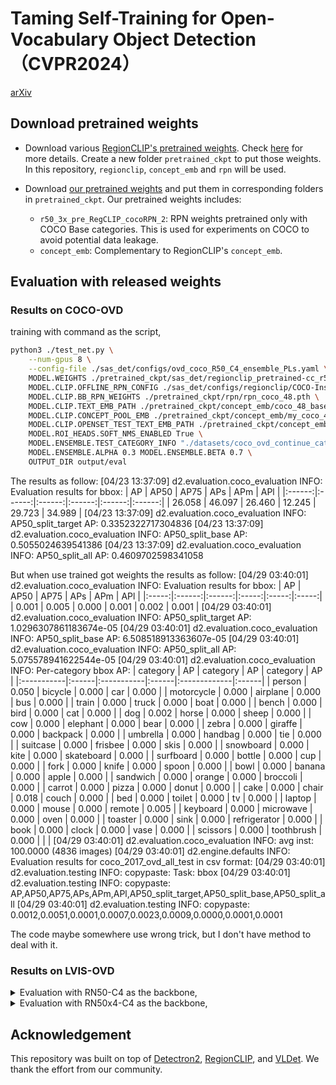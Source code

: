 # Taming Self-Training for Open-Vocabulary Object Detection（CVPR2024）
[arXiv](https://arxiv.org/abs/2308.06412)


## Download pretrained weights
- Download various [RegionCLIP's pretrained weights](https://drive.google.com/drive/folders/1hzrJBvcCrahoRcqJRqzkIGFO_HUSJIii). Check [here](https://github.com/microsoft/RegionCLIP/blob/main/docs/MODEL_ZOO.md#model-downloading) for more details.
Create a new folder `pretrained_ckpt` to put those weights. In this repository, `regionclip`, `concept_emb` and `rpn` will be used.

- Download [our pretrained weights](https://drive.google.com/drive/u/1/folders/1TAr7nZSvpB6nCZCC6nXBw6xgmMmlL0X9) and put them in corresponding folders in `pretrained_ckpt`. 
Our pretrained weights includes:
    - `r50_3x_pre_RegCLIP_cocoRPN_2`: RPN weights pretrained only with COCO Base categories. This is used for experiments on COCO to avoid potential data leakage.
    - `concept_emb`: Complementary to RegionCLIP's `concept_emb`.

## Evaluation with released weights

### Results on COCO-OVD

training with command as the script,
  
```bash
python3 ./test_net.py \
    --num-gpus 8 \
    --config-file ./sas_det/configs/ovd_coco_R50_C4_ensemble_PLs.yaml \
    MODEL.WEIGHTS ./pretrained_ckpt/sas_det/regionclip_pretrained-cc_r50.pth \
    MODEL.CLIP.OFFLINE_RPN_CONFIG ./sas_det/configs/regionclip/COCO-InstanceSegmentation/mask_rcnn_R_50_C4_1x_ovd_FSD.yaml \
    MODEL.CLIP.BB_RPN_WEIGHTS ./pretrained_ckpt/rpn/rpn_coco_48.pth \
    MODEL.CLIP.TEXT_EMB_PATH ./pretrained_ckpt/concept_emb/coco_48_base_cls_emb.pth \
    MODEL.CLIP.CONCEPT_POOL_EMB ./pretrained_ckpt/concept_emb/my_coco_48_base_17_cls_emb.pth \
    MODEL.CLIP.OPENSET_TEST_TEXT_EMB_PATH ./pretrained_ckpt/concept_emb/coco_65_cls_emb.pth \
    MODEL.ROI_HEADS.SOFT_NMS_ENABLED True \
    MODEL.ENSEMBLE.TEST_CATEGORY_INFO "./datasets/coco_ovd_continue_cat_ids.json" \
    MODEL.ENSEMBLE.ALPHA 0.3 MODEL.ENSEMBLE.BETA 0.7 \
    OUTPUT_DIR output/eval
```
The results as follow:
[04/23 13:37:09] d2.evaluation.coco_evaluation INFO: Evaluation results for bbox: 
|   AP   |  AP50  |  AP75  |  APs   |  APm   |  APl   |
|:------:|:------:|:------:|:------:|:------:|:------:|
| 26.058 | 46.097 | 26.460 | 12.245 | 29.723 | 34.989 |
[04/23 13:37:09] d2.evaluation.coco_evaluation INFO: AP50_split_target AP: 0.3352322717304836
[04/23 13:37:09] d2.evaluation.coco_evaluation INFO: AP50_split_base AP: 0.5055024639541386
[04/23 13:37:09] d2.evaluation.coco_evaluation INFO: AP50_split_all AP: 0.4609702598341058






But when use trained got weights the results as follow:
[04/29 03:40:01] d2.evaluation.coco_evaluation INFO: Evaluation results for bbox: 
|  AP   |  AP50  |  AP75  |  APs  |  APm  |  APl  |
|:-----:|:------:|:------:|:-----:|:-----:|:-----:|
| 0.001 | 0.005  | 0.000  | 0.001 | 0.002 | 0.001 |
[04/29 03:40:01] d2.evaluation.coco_evaluation INFO: AP50_split_target AP: 1.0296307861183674e-05
[04/29 03:40:01] d2.evaluation.coco_evaluation INFO: AP50_split_base AP: 6.508518913363607e-05
[04/29 03:40:01] d2.evaluation.coco_evaluation INFO: AP50_split_all AP: 5.075578941622544e-05
[04/29 03:40:01] d2.evaluation.coco_evaluation INFO: Per-category bbox AP: 
| category   | AP    | category   | AP    | category     | AP    |
|:-----------|:------|:-----------|:------|:-------------|:------|
| person     | 0.050 | bicycle    | 0.000 | car          | 0.000 |
| motorcycle | 0.000 | airplane   | 0.000 | bus          | 0.000 |
| train      | 0.000 | truck      | 0.000 | boat         | 0.000 |
| bench      | 0.000 | bird       | 0.000 | cat          | 0.000 |
| dog        | 0.002 | horse      | 0.000 | sheep        | 0.000 |
| cow        | 0.000 | elephant   | 0.000 | bear         | 0.000 |
| zebra      | 0.000 | giraffe    | 0.000 | backpack     | 0.000 |
| umbrella   | 0.000 | handbag    | 0.000 | tie          | 0.000 |
| suitcase   | 0.000 | frisbee    | 0.000 | skis         | 0.000 |
| snowboard  | 0.000 | kite       | 0.000 | skateboard   | 0.000 |
| surfboard  | 0.000 | bottle     | 0.000 | cup          | 0.000 |
| fork       | 0.000 | knife      | 0.000 | spoon        | 0.000 |
| bowl       | 0.000 | banana     | 0.000 | apple        | 0.000 |
| sandwich   | 0.000 | orange     | 0.000 | broccoli     | 0.000 |
| carrot     | 0.000 | pizza      | 0.000 | donut        | 0.000 |
| cake       | 0.000 | chair      | 0.018 | couch        | 0.000 |
| bed        | 0.000 | toilet     | 0.000 | tv           | 0.000 |
| laptop     | 0.000 | mouse      | 0.000 | remote       | 0.005 |
| keyboard   | 0.000 | microwave  | 0.000 | oven         | 0.000 |
| toaster    | 0.000 | sink       | 0.000 | refrigerator | 0.000 |
| book       | 0.000 | clock      | 0.000 | vase         | 0.000 |
| scissors   | 0.000 | toothbrush | 0.000 |              |       |
[04/29 03:40:01] d2.evaluation.coco_evaluation INFO: avg inst: 100.0000 (4836 images)
[04/29 03:40:01] d2.engine.defaults INFO: Evaluation results for coco_2017_ovd_all_test in csv format:
[04/29 03:40:01] d2.evaluation.testing INFO: copypaste: Task: bbox
[04/29 03:40:01] d2.evaluation.testing INFO: copypaste: AP,AP50,AP75,APs,APm,APl,AP50_split_target,AP50_split_base,AP50_split_all
[04/29 03:40:01] d2.evaluation.testing INFO: copypaste: 0.0012,0.0051,0.0001,0.0007,0.0023,0.0009,0.0000,0.0001,0.0001

The code maybe somewhere use wrong trick, but I don't have method to deal with it.


### Results on LVIS-OVD


<details>
<summary>
Evaluation with RN50-C4 as the backbone,
</summary>
  
```bash
python3 ./test_net.py \
    --num-gpus 8 \
    --eval-only \
    --config-file ./sas_det/configs/ovd_lvis_R50_C4_ensemble_PLs.yaml \
    MODEL.WEIGHTS ./pretrained_ckpt/sas_det/sas_det_lvis_r50.pth \
    MODEL.CLIP.OFFLINE_RPN_CONFIG ./sas_det/configs/regionclip/LVISv1-InstanceSegmentation/mask_rcnn_R_50_FPN_1x.yaml \
    MODEL.CLIP.BB_RPN_WEIGHTS ./pretrained_ckpt/rpn/rpn_lvis_866_lsj.pth \
    MODEL.CLIP.TEXT_EMB_PATH ./pretrained_ckpt/concept_emb/lvis_866_base_cls_emb.pth \
    MODEL.CLIP.CONCEPT_POOL_EMB ./pretrained_ckpt/concept_emb/my_lvis_866_base_337_cls_emb.pth \
    MODEL.CLIP.OPENSET_TEST_TEXT_EMB_PATH ./pretrained_ckpt/concept_emb/lvis_1203_cls_emb.pth \
    MODEL.CLIP.OFFLINE_RPN_LSJ_PRETRAINED True \
    MODEL.ENSEMBLE.TEST_CATEGORY_INFO "./datasets/lvis_ovd_continue_cat_ids.json" \
    MODEL.ENSEMBLE.ALPHA 0.33 MODEL.ENSEMBLE.BETA 0.67 \
    OUTPUT_DIR output/eval
```
[04/25 15:35:00] d2.evaluation.lvis INFO: Saving results to output/lvis/inference/lvis_instances_results.json
[04/25 15:35:26] d2.evaluation.lvis INFO: Evaluating predictions ...
[04/25 15:43:52] d2.evaluation.lvis INFO: avg inst: 293.0994 (19809 images)
[04/25 15:43:57] d2.engine.defaults INFO: Evaluation results for lvis_v1_val in csv format:
[04/25 15:43:57] d2.evaluation.testing INFO: copypaste: Task: bbox
[04/25 15:43:57] d2.evaluation.testing INFO: copypaste: AP,AP50,AP75,APs,APm,APl,APr,APc,APf
[04/25 15:43:57] d2.evaluation.testing INFO: copypaste: 0.0804,0.2692,0.0181,0.0347,0.1879,0.0626,0.1986,0.0659,0.0448

I follow paper and original setting to trained on the LVIS dataset, but always got this results, maybe .....



</details>

<details>
<summary>
Evaluation with RN50x4-C4 as the backbone,
</summary>
  
```bash
python3 ./test_net.py \
    --num-gpus 8 \
    --eval-only \
    --config-file ./sas_det/configs/ovd_lvis_R50_C4_ensemble_PLs.yaml \
    MODEL.WEIGHTS ./pretrained_ckpt/sas_det/sas_det_lvis_r50x4.pth \
    MODEL.CLIP.OFFLINE_RPN_CONFIG ./sas_det/configs/regionclip/LVISv1-InstanceSegmentation/mask_rcnn_R_50_FPN_1x.yaml \
    MODEL.CLIP.BB_RPN_WEIGHTS ./pretrained_ckpt/rpn/rpn_lvis_866_lsj.pth \
    MODEL.CLIP.TEXT_EMB_PATH ./pretrained_ckpt/concept_emb/lvis_866_base_cls_emb_rn50x4.pth \
    MODEL.CLIP.CONCEPT_POOL_EMB ./pretrained_ckpt/concept_emb/my_lvis_866_base_337_cls_emb_rn50x4.pth \
    MODEL.CLIP.OPENSET_TEST_TEXT_EMB_PATH ./pretrained_ckpt/concept_emb/lvis_1203_cls_emb_rn50x4.pth \
    MODEL.CLIP.OFFLINE_RPN_LSJ_PRETRAINED True \
    MODEL.CLIP.TEXT_EMB_DIM 640 \
    MODEL.RESNETS.DEPTH 200 \
    MODEL.ROI_BOX_HEAD.POOLER_RESOLUTION 18 \
    MODEL.ROI_MASK_HEAD.POOLER_RESOLUTION 18 \
    MODEL.ENSEMBLE.TEST_CATEGORY_INFO "./datasets/lvis_ovd_continue_cat_ids.json" \
    MODEL.ENSEMBLE.ALPHA 0.33 MODEL.ENSEMBLE.BETA 0.67 \
    OUTPUT_DIR output/eval
```
</details>



## Acknowledgement

This repository was built on top of [Detectron2](https://github.com/facebookresearch/detectron2), [RegionCLIP](https://github.com/microsoft/RegionCLIP), and [VLDet](https://github.com/clin1223/VLDet). We thank the effort from our community.
